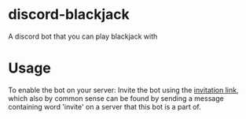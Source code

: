 # discord-blackjack
 A discord bot that you can play blackjack with


# Usage
 To enable the bot on your server: 
    Invite the bot using the [invitation link](https://discord.com/oauth2/authorize?client_id=676422935933878282&scope=bot), which also by common sense can be found by sending a message containing word 'invite' on a server that this bot is a part of.